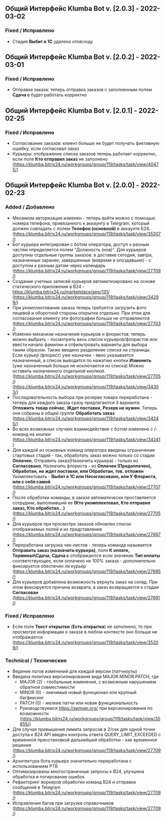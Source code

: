## Общий Интерфейс Klumba Bot v. [2.0.3] - 2022-03-02
### Fixed / Исправлено
- Стадия **Выбит в 1С** удалена отовсюду


## Общий Интерфейс Klumba Bot v. [2.0.2] - 2022-03-01
### Fixed / Исправлено
- Отправка заказа: теперь отправка заказов с заполненным полем **Сдача с** будет работать корректно


## Общий Интерфейс Klumba Bot v. [2.0.1] - 2022-02-25
### Fixed / Исправлено
- Согласование заказов: клиент больше не будет получать фиктивную ошибку, если согласовал заказ
- Курьеры: отображение списка заказов теперь работает корректно, если поле **Кто отправил заказ** не заполнено
(https://klumba.bitrix24.ru/workgroups/group/119/tasks/task/view/40475/)

## Общий Интерфейс Klumba Bot v. [2.0.0] - 2022-02-23
### Added / Добавлено
- Механизм авторизации изменен - теперь войти можно с помощью номера телефона, привязанного к аккаунту в Telegram, 
который должен совпадать с полем **Телефон (основной)** в аккаунте Б24.
(https://klumba.bitrix24.ru/workgroups/group/119/tasks/task/view/35207/)
- Бот курьера интегрирован с ботом оператора, доступ к разным частям определяется полем "Должность (нов)".
Для курьеров доступны отдельные группы заказов: в доставке сегодня, завтра, назначенные заранее,
завершенные (вовремя и опоздавшие) - c доступом к разным датам через календарь
(https://klumba.bitrix24.ru/workgroups/group/119/tasks/task/view/27709/)
- Создание учетных записей курьеров автоматизировано на основе статического приложения в B24 - https://klumba.bitrix24.ru/marketplace/app/131/
(https://klumba.bitrix24.ru/workgroups/group/119/tasks/task/view/34299/)
- При укомплектовании заказа теперь требуется загрузить фото лицевой и оборотной стороны открытки отдельно.
При этом для согласования клиенту эти фотографии больше не отправляются
(https://klumba.bitrix24.ru/workgroups/group/119/tasks/task/view/27703/)
- Изменен механизм назначения курьеров и флористов: теперь можно выбрать - 
посмотреть весь список курьеров/флористов или ввести начало фамилии 
и отфильтровать варианты для выбора таким образом. Также введено разделение списка на страницы.
Если курьер (флорист) уже назначен - явно указывается назначенный, а список выводится по нажатию кнопки **Изменить** (уже назначенный больше не исключается из списка)
Можно оставить назначенного отдельной кнопкой.
(https://klumba.bitrix24.ru/workgroups/group/119/tasks/task/view/27705/)
(https://klumba.bitrix24.ru/workgroups/group/119/tasks/task/view/34303/)
- Последовательность выбора при резерве товара переработана - теперь для каждого заказа сразу предлагаются 3 варианта:
**Отложить товар сейчас**, **Ждет поставки**, **Резерв не нужен**. Теперь они собраны в общей группе **Обработать заказ**
(https://klumba.bitrix24.ru/workgroups/group/119/tasks/task/view/34245/)
- Во всех возможных случаях взаимодействие с ботом изменено с /-команд на кнопки
(https://klumba.bitrix24.ru/workgroups/group/119/tasks/task/view/34241)
- Для каждой из основных команд оператора введены ограничения стартовых стадий - так, обработать заказ можно только со стадии **Оплачен**, 
Отправить заказ(Назначить курьера) - только из **Согласовано**,
Назначить флориста - из **Оплачен (Предоплачен), Обработан, но ждет поставки, или Обработан, тов. отложен**
Укомплектовать - **Выбит в 1С или Несогласовано, или У Флориста, или с себя самой**
(https://klumba.bitrix24.ru/workgroups/group/119/tasks/task/view/27707/)
- После обработки команды, в заказе автоматически проставляется сотрудник, выполнивший ее
  **(Кто укомплектовал, Кто отправил заказ, Кто обработал...)**
(https://klumba.bitrix24.ru/workgroups/group/119/tasks/task/view/27705/)
- Для курьеров при просмотре заказов обновлен список отображаемых полей и их представление
(https://klumba.bitrix24.ru/workgroups/group/119/tasks/task/view/27687/)
- Переработана загрузка чек-листов - теперь команда называется **Отправить заказ (назначить курьера)**,
поля **К оплате, Терминал\Сдача, Сдача с** отображаются если значение **Тип оплаты** соответствующее, если оплачено не 100% заказа - дополнительно фиксируется обеспечен ли курьер
(https://klumba.bitrix24.ru/workgroups/group/119/tasks/task/view/27685/)
- Для курьеров добавлена возможность вернуть заказ на склад. При этом фиксируется причина возврата, а заказ возвращается к стадии **Согласован**
(https://klumba.bitrix24.ru/workgroups/group/119/tasks/task/view/27681/)

### Fixed / Исправлено
- Если поле **Текст открытки** (**Есть открытка**) не заполнено, то при просмотре информации о заказе 
в любом контексте оно больше не отображается
(https://klumba.bitrix24.ru/workgroups/group/119/tasks/task/view/35209/)


### Technical / Технические
- Ведение логов изменений для каждой версии (патчноуты)
- Введена политика версионирования вида MAJOR.MINOR.PATCH, где
    - MAJOR (2) - глобальные изменения, с возможным нарушением обратной совместимости
    - MINOR (0) - значимый новый функционал или крупный багфиксинг
    - PATCH (0) - мелкие патчи или новая функциональность
    - Руководствуемся https://semver.org/ при версионировании по возможности
(https://klumba.bitrix24.ru/workgroups/group/119/tasks/task/view/35855/)
- Для случая превышения лимита запросов в 2/сек для одной точки доступа к B24 API 
введен контроль ответа QUERY_LIMIT_EXCEEDED с временной приостановкой дальнейшей обработки - как временное решение 
(https://klumba.bitrix24.ru/workgroups/group/119/tasks/task/view/27709/)
- Архитектура бота курьера значительно переработана с использованием PTB
- Оптимизированы многостраничные запросы к B24, улучшена обработка и логирование ошибок
- Рефакторинг воркеров обработки команд B24 и отправки сообщений в Telegram
(https://klumba.bitrix24.ru/workgroups/group/119/tasks/task/view/27709/)
- Исправления багов при загрузке справочников
(https://klumba.bitrix24.ru/workgroups/group/119/tasks/task/view/27709/)